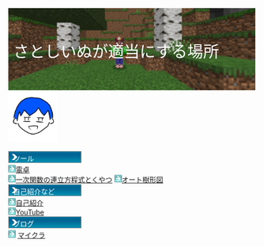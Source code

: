 <!----------------------------------------------------------->
<!--Copyright 2021 - 2023 satoshiinu. All rights reserved. -->
<!----------------------------------------------------------->

<html lang="ja">
<head>
    <meta charset="utf-8">
    <title>さとしいぬのサイト</title>
    <link rel="shortcut icon" type="image/x-icon" href="https://satoshinu3014.github.io/favicon.ico">
    <style>
        .tab_text {
            position: relative;
        }
        .tab_text p {
            position: absolute;
            top: 50%;
            left: 2%;
            -ms-transform: translate(0%,-50%);
            -webkit-transform: translate(0%,-50%);
            transform: translate(0%,-50%);
            margin: 0;
            /*文字の装飾は省略*/
        }
    </style>
</head>
<body>
    <div class="tab_text">
        <img src="header.png" width="500" height="166">
        <p>
            <font color="white" size="6">
                さとしいぬが適当にする場所
            </font>
        </p>
    </div>
    <img src="newicon.png" alt="さとしいぬ" width="100" height="100" border="0" />
    <div>
        <font color="black" size="6">
        </font>
    </div>
    <br />
    <div class="jumbotron">
        <div class="container">
            <div class="tab_text">
                <img src="tab.gif" alt="">
                <p>
                    <font color="white">
                        ツール
                    </font>
                </p>
            </div>
            <img src="right.gif" alt="" width="15" height="15"><a href="/calc/">電卓</a><br>
            <img src="right.gif" alt="" width="15" height="15"><a href="/tool/LinearSimulEqua/">一次関数の連立方程式とくやつ</a>
            <img src="right.gif" alt="" width="15" height="15"><a href="/tool/treeDiagram/">オート樹形図</a>
            <div class="tab_text">
                <img src="tab.gif" alt="">
                <p>
                    <font color="white">
                        自己紹介など
                    </font>
                </p>
            </div>
            <img src="right.gif" alt="" width="15" height="15"><a href="/profile/">自己紹介</a><br />
            <img src="right.gif" alt="" width="15" height="15"><a href="https://www.youtube.com/channel/UCLlHaCZy-SzYr0X4AUH0fwg">YouTube</a>
            <div class="tab_text">
                <img src="tab.gif" alt="">
                <p>
                    <font color="white">
                        ブログ
                    </font>
                </p>
            </div>
            <img src="right.gif" alt="" width="15" height="15">
            <a href="/minecraft/">マイクラ</a>
        </div>
    </div>
</body>
</html>

